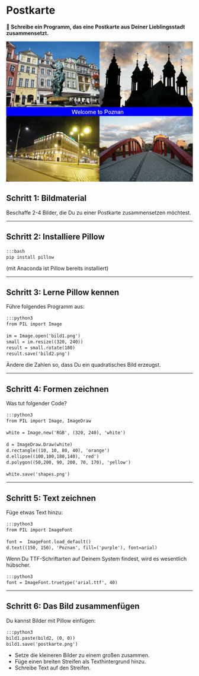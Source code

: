 
# Postkarte

**🎯 Schreibe ein Programm, das eine Postkarte aus Deiner Lieblingsstadt zusammensetzt.**

![Willkommen in Poznan](images/poznan.png)

## Schritt 1: Bildmaterial

Beschaffe 2-4 Bilder, die Du zu einer Postkarte zusammensetzen möchtest.

----

## Schritt 2: Installiere Pillow

    :::bash
    pip install pillow

(mit Anaconda ist Pillow bereits installiert)

----

## Schritt 3: Lerne Pillow kennen

Führe folgendes Programm aus:

    :::python3
    from PIL import Image

    im = Image.open('bild1.png')
    small = im.resize((320, 240))
    result = small.rotate(180)
    result.save('bild2.png')

Ändere die Zahlen so, dass Du ein quadratisches Bild erzeugst.

----

## Schritt 4: Formen zeichnen

Was tut folgender Code?

    :::python3
    from PIL import Image, ImageDraw

    white = Image.new('RGB', (320, 240), 'white')

    d = ImageDraw.Draw(white)
    d.rectangle((10, 10, 80, 40), 'orange')
    d.ellipse((100,100,180,140), 'red')
    d.polygon((50,200, 90, 200, 70, 170), 'yellow')

    white.save('shapes.png')

----

## Schritt 5: Text zeichnen

Füge etwas Text hinzu:

    :::python3
    from PIL import ImageFont

    font =  ImageFont.load_default()
    d.text((150, 150), 'Poznan', fill=('purple'), font=arial)

Wenn Du TTF-Schriftarten auf Deinem System findest, wird es wesentlich hübscher.

    :::python3
    font = ImageFont.truetype('arial.ttf', 40)

----

## Schritt 6: Das Bild zusammenfügen

Du kannst Bilder mit Pillow einfügen:

    :::python3
    bild1.paste(bild2, (0, 0))
    bild1.save('postkarte.png')

* Setze die kleineren Bilder zu einem großen zusammen.
* Füge einen breiten Streifen als Texthintergrund hinzu.
* Schreibe Text auf den Streifen.
